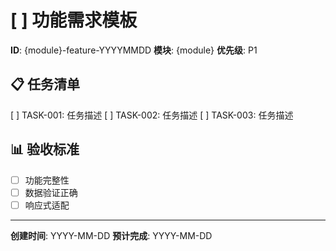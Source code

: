 # [ ] 功能需求模板

**ID**: {module}-feature-YYYYMMDD
**模块**: {module}
**优先级**: P1

## 📋 任务清单
[ ] TASK-001: 任务描述
[ ] TASK-002: 任务描述
[ ] TASK-003: 任务描述

## 📊 验收标准
- [ ] 功能完整性
- [ ] 数据验证正确
- [ ] 响应式适配

---
**创建时间**: YYYY-MM-DD
**预计完成**: YYYY-MM-DD